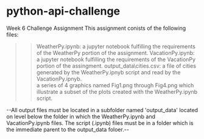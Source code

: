 # python-api-challenge
Week 6 Challenge Assignment
This assignment conists of the following files:
>>WeatherPy.ipynb: a jupyter notebook fulfilling the requirements of the WeatherPy portion of the assignment.
>>VacationPy.ipynb: a jupyter notebook fulfilling the requirements of the VacationPy portion of the assingment.
>>output_data\cities.csv: a file of cities generated by the WeatherPy.ipnyb script and read by the VacationPy.ipnyb.  
>>a series of 4 graphics named Fig1.png through Fig4.png which illustrate a subset of the plots created with the WeatherPy.ipynb script.

--All output files must be located in a subfolder named 'output_data' located on level below the folder in which the WeatherPy.ipynb and VacationPy.ipynb files. The script (.ipynb) files must be in a folder which is the immediate parent to the output_data foloer.--


